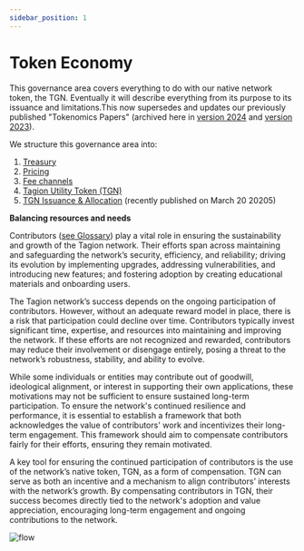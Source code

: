 ```yaml
---
sidebar_position: 1
---
```


# Token Economy

This governance area covers everything to do with our native network token, the TGN. Eventually it will describe everything from its purpose to its issuance and limitations.This now supersedes and updates our previously published "Tokenomics Papers" (archived here in [version 2024](/Tagion_Tokenomics_June_2024.pdf) and [version 2023](/Tagion_Tokenomics_2023.pdf)). 

We structure this governance area into:

 1. [Treasury](./treasury)
 2. [Pricing](./pricing)
 3. [Fee channels](./fee_channels)
 4. [Tagion Utility Token (TGN)](./utility_token)
 5. [TGN Issuance & Allocation](./issuance) (recently published on March 20 20205)


**Balancing resources and needs**

Contributors ([see Glossary](/gov/glossary#contributors)) play a vital role in ensuring the sustainability and growth of the Tagion network. Their efforts span across maintaining and safeguarding the network’s security, efficiency, and reliability; driving its evolution by implementing upgrades, addressing vulnerabilities, and introducing new features; and fostering adoption by creating educational materials and onboarding users.

The Tagion network’s success depends on the ongoing participation of contributors. However, without an adequate reward model in place, there is a risk that participation could decline over time. Contributors typically invest significant time, expertise, and resources into maintaining and improving the network. If these efforts are not recognized and rewarded, contributors may reduce their involvement or disengage entirely, posing a threat to the network’s robustness, stability, and ability to evolve. 

While some individuals or entities may contribute out of goodwill, ideological alignment, or interest in supporting their own applications, these motivations may not be sufficient to ensure sustained long-term participation. To ensure the network's continued resilience and performance, it is essential to establish a framework that both acknowledges the value of contributors' work and incentivizes their long-term engagement. This framework should aim to compensate contributors fairly for their efforts, ensuring they remain motivated. 

A key tool for ensuring the continued participation of contributors is the use of the network’s native token, TGN, as a form of compensation. TGN can serve as both an incentive and a mechanism to align contributors’ interests with the network’s growth. By compensating contributors in TGN, their success becomes directly tied to the network's adoption and value appreciation, encouraging long-term engagement and ongoing contributions to the network. 

![flow](/img/Treasury_inflow_outflow.png)
